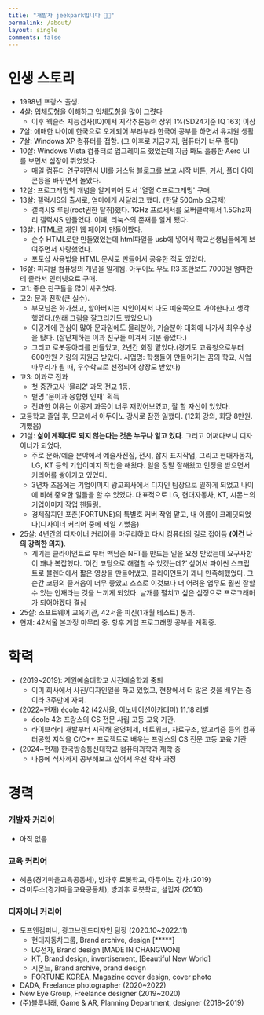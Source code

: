 ```yaml
---
title: "개발자 jeekpark입니다 👋🏻"
permalink: /about/
layout: single
comments: false
---
```


# 인생 스토리

- 1998년 프랑스 출생.
- 4살: 입체도형을 이해하고 입체도형을 많이 그렸다
    - 이후 웩슬러 지능검사(IQ)에서 지각추론능력 상위 1%(SD24기준 IQ 163) 이상
- 7살: 애매한 나이에 한국으로 오게되어 부랴부랴 한국어 공부를 하면서 유치원 생활
- 7살: Windows XP 컴퓨터를 접함. (그 이후로 지금까지, 컴퓨터가 너무 좋다)
- 10살: Windows Vista 컴퓨터로 업그레이드 했었는데 지금 봐도 훌륭한 Aero UI를 보면서 심장이 뛰었었다.
    - 매일 컴퓨터 연구하면서 UI를 커스텀 블로그를 보고 시작 버튼, 커서, 폴더 아이콘등을 바꾸면서 놀았다.
- 12살: 프로그래밍의 개념을 알게되어 도서 '열혈 C프로그래밍' 구매.
- 13살: 갤럭시S의 출시로, 엄마에게 사달라고 했다. (한달 500mb 요금제)
    - 갤럭시S 루팅(root권한 탈취)했다. 1GHz 프로세서를 오버클락해서 1.5Ghz짜리 갤럭시S 만들었다. 이때, 리눅스의 존재를 알게 됐다.
- 13살: HTML로 개인 웹 페이지 만들어봤다.
    - 순수 HTML로만 만들었었는데 html파일을 usb에 넣어서 학교선생님들에게 보여주면서 자랑했었다.
    - 포토샵 사용법을 HTML 문서로 만들어서 공유한 적도 있었다.
- 16살: 피지컬 컴퓨팅의 개념을 알게됨. 아두이노 우노 R3 호환보드 7000원 엄마한테 졸라서 인터넷으로 구매.
- 고1: 좋은 친구들을 많이 사귀었다.
- 고2: 문과 진학(큰 실수).
    - 부모님은 화가셨고, 할아버지는 시인이셔서 나도 예술쪽으로 가야한다고 생각했었다.(원래 그림을 잘그리기도 했었으니)
    - 이공계에 관심이 많아 문과임에도 물리분야, 기술분야 대회에 나가서 최우수상을 탔다. (잘난체하는 이과 친구들 이겨서 기분 좋았다.)
    - 그리고 로봇동아리를 만들었고, 2년간 회장 맡았다.(경기도 교육청으로부터 600만원 가량의 지원금 받았다. 사업명: 학생들이 만들어가는 꿈의 학교, 사업 마무리가 될 때, 우수학교로 선정되어 상장도 받았다)
- 고3: 이과로 전과
    - 첫 중간고사 '물리2' 과목 전교 1등.
    - 별명 '문이과 융합형 인재' 획득
    - 전과한 이유는 이공계 과목이 너무 재밌어보였고, 잘 할 자신이 있었다.
- 고등학교 졸업 후, 모교에서 아두이노 강사로 잠깐 일했다. (12회 강의, 회당 8만원. 기뻤음)
- 21살: **삶이 계획대로 되지 않는다는 것은 누구나 알고 있다**. 그리고 어쩌다보니 디자이너가 되었다.
    - 주로 문화/예술 분야에서 예술사진집, 전시, 잡지 표지작업, 그리고 현대자동차, LG, KT 등의 기업이미지 작업을 해왔다. 일을 정말 잘해왔고 인정을 받으면서 커리어를 쌓아가고 있었다.
    - 3년차 즈음에는 기업이미지 광고회사에서 디자인 팀장으로 일하게 되었고 나이에 비해 중요한 일들을 할 수 있었다. 대표적으로 LG, 현대자동차, KT, 시몬느의 기업이미지 작업 핸들링.
    - 경제잡지인 포춘(FORTUNE)의 특별호 커버 작업 맡고, 내 이름이 크레딧되었다(디자이너 커리어 중에 제일 기뻤음)
- 25살: 4년간의 디자이너 커리어를 마무리하고 다시 컴퓨터의 길로 접어듬 **(이건 나의 강력한 의지)**.
    - 계기는 클라이언트로 부터 백남준 NFT를 만드는 일을 요청 받았는데 요구사항이 꽤나 복잡했다. ‘이건 코딩으로 해결할 수 있겠는데?’ 싶어서 파이썬 스크립트로 블렌더에서 짧은 영상을 만들어냈고, 클라이언트가 꽤나 만족해했었다. 그 순간 코딩의 즐거움이 너무 좋았고 스스로 이것보다 더 어려운 업무도 훨씬 잘할 수 있는 인재라는 것을 느끼게 되었다. 날개를 펼치고 싶은 심정으로 프로그래머가 되어야겠다 결심
- 25살: 소프트웨어 교육기관, 42서울 피신(1개월 테스트) 통과.
- 현재: 42서울 본과정 마무리 중. 항후 게임 프로그래밍 공부를 계획중.

# 학력
- (2019~2019): 계원예술대학교 사진예술학과 중퇴
    - 이미 회사에서 사진/디자인일을 하고 있었고, 현장에서 더 많은 것을 배우는 중이라 3주만에 자퇴.
- (2022~현재) école 42 (42서울, 이노베이션아카데미) 11.18 레벨
    - école 42: 프랑스의 CS 전문 사립 고등 교육 기관.
    - 라이브러리 개발부터 시작해 운영체제, 네트워크, 자료구조, 알고리즘 등의 컴퓨터공학 지식을 C/C++ 프로젝트로 배우는 프랑스의 CS 전문 고등 교육 기관
- (2024~현재) 한국방송통신대학교 컴퓨터과학과 재학 중
    - 나중에 석사까지 공부해보고 싶어서 우선 학사 과정
# 경력

### 개발자 커리어
- 아직 없음

### 교육 커리어
- 혜윰(경기마을교육공동체), 방과후 로봇학교, 아두이노 강사.(2019)
- 라미두스(경기마을교육공동체), 방과후 로봇학교, 설립자 (2016)

### 디자이너 커리어
- 도프앤컴퍼니, 광고브랜드디자인 팀장 (2020.10~2022.11)
    - 현대자동차그룹, Brand archive, design [*****]
    - LG전자, Brand design [MADE IN CHANGWON]
    - KT, Brand design, invertisement, [Beautiful New World]
    - 시몬느, Brand archive, brand design
    - FORTUNE KOREA, Magazine cover design, cover photo
- DADA, Freelance photographer (2020~2022)
- New Eye Group, Freelance designer (2019~2020)
- (주)블루나래, Game & AR, Planning Department, designer (2018~2019)

